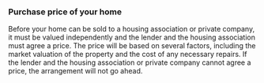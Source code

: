 ###  Purchase price of your home

Before your home can be sold to a housing association or private company, it
must be valued independently and the lender and the housing association must
agree a price. The price will be based on several factors, including the
market valuation of the property and the cost of any necessary repairs. If the
lender and the housing association or private company cannot agree a price,
the arrangement will not go ahead.
